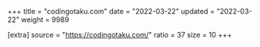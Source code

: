 +++
title = "codingotaku.com"
date = "2022-03-22"
updated = "2022-03-22"
weight = 9989

[extra]
source = "https://codingotaku.com/"
ratio = 37
size = 10
+++
